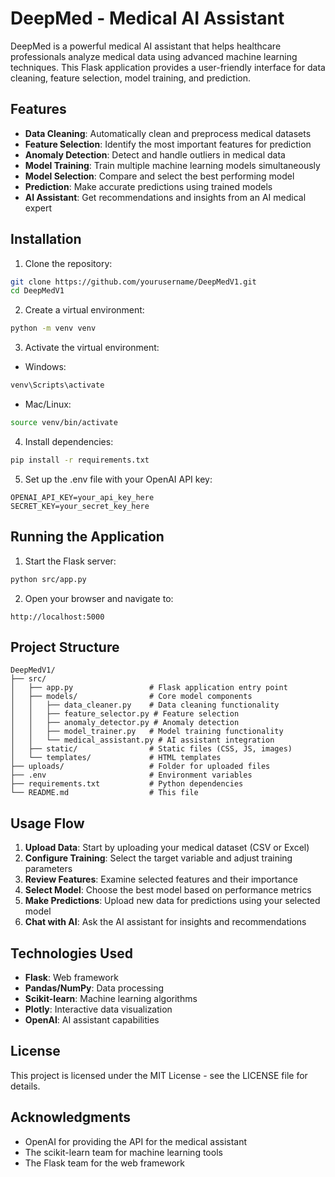 # DeepMed - Medical AI Assistant

DeepMed is a powerful medical AI assistant that helps healthcare professionals analyze medical data using advanced machine learning techniques. This Flask application provides a user-friendly interface for data cleaning, feature selection, model training, and prediction.

## Features

- **Data Cleaning**: Automatically clean and preprocess medical datasets
- **Feature Selection**: Identify the most important features for prediction
- **Anomaly Detection**: Detect and handle outliers in medical data
- **Model Training**: Train multiple machine learning models simultaneously
- **Model Selection**: Compare and select the best performing model
- **Prediction**: Make accurate predictions using trained models
- **AI Assistant**: Get recommendations and insights from an AI medical expert

## Installation

1. Clone the repository:
```bash
git clone https://github.com/yourusername/DeepMedV1.git
cd DeepMedV1
```

2. Create a virtual environment:
```bash
python -m venv venv
```

3. Activate the virtual environment:
- Windows:
```bash
venv\Scripts\activate
```
- Mac/Linux:
```bash
source venv/bin/activate
```

4. Install dependencies:
```bash
pip install -r requirements.txt
```

5. Set up the .env file with your OpenAI API key:
```
OPENAI_API_KEY=your_api_key_here
SECRET_KEY=your_secret_key_here
```

## Running the Application

1. Start the Flask server:
```bash
python src/app.py
```

2. Open your browser and navigate to:
```
http://localhost:5000
```

## Project Structure

```
DeepMedV1/
├── src/
│   ├── app.py                 # Flask application entry point
│   ├── models/                # Core model components
│   │   ├── data_cleaner.py    # Data cleaning functionality
│   │   ├── feature_selector.py # Feature selection
│   │   ├── anomaly_detector.py # Anomaly detection
│   │   ├── model_trainer.py   # Model training functionality
│   │   └── medical_assistant.py # AI assistant integration
│   ├── static/                # Static files (CSS, JS, images)
│   └── templates/             # HTML templates
├── uploads/                   # Folder for uploaded files
├── .env                       # Environment variables
├── requirements.txt           # Python dependencies
└── README.md                  # This file
```

## Usage Flow

1. **Upload Data**: Start by uploading your medical dataset (CSV or Excel)
2. **Configure Training**: Select the target variable and adjust training parameters
3. **Review Features**: Examine selected features and their importance
4. **Select Model**: Choose the best model based on performance metrics
5. **Make Predictions**: Upload new data for predictions using your selected model
6. **Chat with AI**: Ask the AI assistant for insights and recommendations

## Technologies Used

- **Flask**: Web framework
- **Pandas/NumPy**: Data processing
- **Scikit-learn**: Machine learning algorithms
- **Plotly**: Interactive data visualization
- **OpenAI**: AI assistant capabilities

## License

This project is licensed under the MIT License - see the LICENSE file for details.

## Acknowledgments

- OpenAI for providing the API for the medical assistant
- The scikit-learn team for machine learning tools
- The Flask team for the web framework